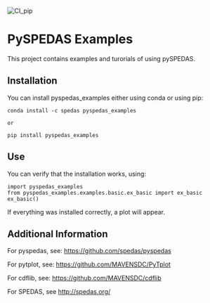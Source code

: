 ![CI_pip](https://github.com/nickssl/pyspedas_examples/workflows/CI_pip/badge.svg)

# PySPEDAS Examples

This project contains examples and turorials of using pySPEDAS.


## Installation

You can install pyspedas_examples either using conda or using pip:

```
conda install -c spedas pyspedas_examples

or

pip install pyspedas_examples
```


## Use

You can verify that the installation works, using:

```
import pyspedas_examples
from pyspedas_examples.examples.basic.ex_basic import ex_basic
ex_basic()
```

If everything was installed correctly, a plot will appear.


## Additional Information

For pyspedas, see: https://github.com/spedas/pyspedas

For pytplot, see: https://github.com/MAVENSDC/PyTplot

For cdflib, see: https://github.com/MAVENSDC/cdflib

For SPEDAS, see http://spedas.org/
